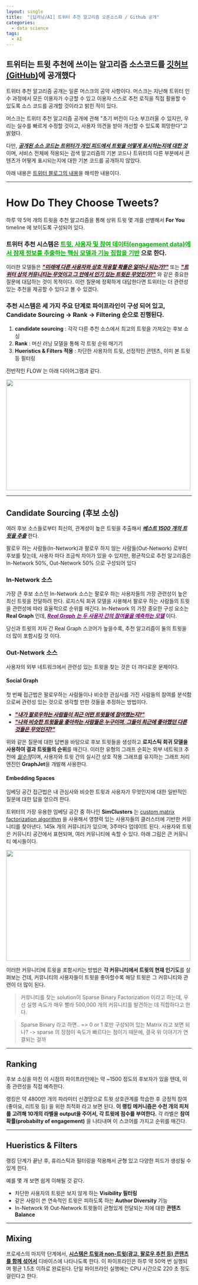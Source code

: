 ```yaml
---
layout: single
title:  "[딥러닝/AI] 트위터 추천 알고리즘 오픈소스화 / Github 공개"
categories:
  - data science
tags:
  - AI
---
```


## 트위터는 트윗 추천에 쓰이는 알고리즘 소스코드를 [깃허브(GitHub)](https://github.com/twitter/the-algorithm-ml)에 공개했다


트위터 추천 알고리즘 공개는 일론 머스크의 공약 사항이다. 
머스크는 지난해 트위터 인수 과정에서 모든 이용자가 수긍할 수 있고 이용자 스스로 추천 로직을 직접 활용할 수 있도록 소스 코드를 공개할 것이라고 밝힌 적이 있다.

머스크는 트위터 추천 알고리즘 공개에 관해 "초기 버전이 다소 부끄러울 수 있지만, 우리는 실수를 빠르게 수정할 것이고, 사용자 의견을 받아 개선할 수 있도록 희망한다"고 밝혔다.

다만, **_<U>공개된 소스 코드는 트위터가 개인 피드에서 트윗을 어떻게 표시하는지에 대한 것</U>_** 이며, 
서비스 전체에 적용되는 검색 알고리즘의 기본 코드나 트위터의 다른 부분에서 콘텐츠가 어떻게 표시되는지에 대한 기본 코드를 공개하지 않았다.

아래 내용은 [트위터 블로그의 내용](https://blog.twitter.com/engineering/en_us/topics/open-source/2023/twitter-recommendation-algorithm)을 해석한 내용이다. 

----------------

# How Do They Choose Tweets?
하루 약 5억 개의 트윗을 추천 알고리즘을 통해 상위 트윗 몇 개를 선별해서 **For You** timeline 에 보이도록 구성되어 있다.

### **트위터 추천 시스템**은 **<span style="color:#00b300"> <U> 트윗, 사용자 및 참여 데이터(engagement data)에서 잠재 정보를 추출하는 핵심 모델과 기능 집합을 기반</U></span>** 으로 한다.

이러한 모델들은 **_<U><span style="background-color:#ffdce0">"미래에 다른 사용자와 상호 작용할 확률은 얼마나 되는가?"</span></U>_**
 또는 **_<U><span style="background-color:#ffdce0">"트위터 상의 커뮤니티는 무엇이고 그 안에서 인기 있는 트윗은 무엇인가?"</span></U>_**
 와 같은 
중요한 질문에 대답하는 것이 목적이다. 이런 질문에 정확하게 대답한다면 트위터는 더 관련성 있는 추천을 제공할 수 있다고 볼 수 있겠다.

### 추천 시스템은 세 가지 주요 단계로 파이프라인이 구성 되어 있고, Candidate Sourcing -> Rank -> Filtering 순으로 진행된다.

1. **candidate sourcing** : 각각 다른 추천 소스에서 최고의 트윗을 가져오는 후보 소싱
2. **Rank** : 머신 러닝 모델을 통해 각 트윗 순위 매기기
3. **Hueristics & Filters 적용** : 차단한 사용자의 트윗, 선정적인 콘텐츠, 이미 본 트윗 등 필터링

전반적인 FLOW 는 아래 다이어그램과 같다.

<img src="/Users/sooeunoh/Documents/GitHub/sooeun67.github.io/assets/img/2023-04-02-twitter-opensourced/open-algorithm.png.img.fullhd.medium.png" width="500" height="300"/>

----------------

## Candidate Sourcing (후보 소싱)

여러 후보 소스들로부터 최신의, 관계성이 높은 트윗을 추출해서 **_<U>베스트 1500 개의 트윗을 추출</U>_** 한다. 

팔로우 하는 사람들(In-Network)과 팔로우 하지 않는 사람들(Out-Network) 로부터 후보를 찾는데, 
사용자 마다 조금씩 차이가 있을 수 있지만, 평균적으로 추천 알고리즘은 In-Network 50%, Out-Network 50% 으로 구성되어 있다

### In-Network 소스

가장 큰 후보 소스인 In-Network 소스는 팔로우 하는 사용자들의 가장 관련성이 높은 최신 트윗을 전달하려 한다. 
로지스틱 회귀 모델을 사용해서 팔로우 하는 사람들의 트윗을 관련성에 따라 효율적으로 순위를 매긴다.
In-Network 의 가장 중요한 구성 요소는 **Real Graph** 인데, **_<U><span style="color:purple">Real Graph 는 두 사용자 간의 참여율을 예측하는 모델</span></U>_** 이다. 

당신과 트윗의 저자 간 Real Graph 스코어가 높을수록, 추천 알고리즘이 둘의 트윗을 더 많이 포함시킬 것 이다.



### Out-Network 소스

사용자의 외부 네트워크에서 관련성 있는 트윗을 찾는 것은 더 까다로운 문제이다.

#### Social Graph

첫 번째 접근법은 팔로우하는 사람들이나 비슷한 관심사를 가진 사람들의 참여를 분석함으로써 관련성 있는 것으로 생각할 만한 것들을 추정하는 방법이다.
- **_<U><span style="background-color:#ffdce0">"내가 팔로우하는 사람들이 최근 어떤 트윗들에 참여했는지?"</span></U>_** 
- **_<U><span style="background-color:#ffdce0">"나와 비슷한 트윗들을 좋아하는 사람들은 누구이며, 그들이 최근에 좋아했던 다른 것들은 무엇인지?"</span></U>_**

위와 같은 질문에 대한 답변을 바탕으로 후보 트윗들을 생성하고 **로지스틱 회귀 모델을 사용하여 결과 트윗들의 순위**를 매긴다. 
이러한 유형의 그래프 순회는 외부 네트워크 추천에 <U>_필수적_</U>이며, 사용자와 트윗 간의 실시간 상호 작용 그래프를 유지하는 그래프 처리 엔진인 **GraphJet**을 개발해 사용한다.


#### Embedding Spaces

임베딩 공간 접근법은 내 관심사와 비슷한 트윗과 사용자가 무엇인지에 대한 일반적인 질문에 대한 답을 얻으려 한다.

트위터의 가장 유용한 임베딩 공간 중 하나인 **SimClusters** 는 [custom matrix factorization algorithm](https://github.com/twitter/sbf) 을 사용해서 영향력 있는 사용자들의 클러스터에 기반한 커뮤니티를 찾아낸다.
145k 개의 커뮤니티가 있으며, 3주마다 업데이트 된다. 사용자와 트윗은 커뮤니티 공간에서 표현되며, 여러 커뮤니티에 속할 수 있다. 
아래 그림은 큰 커뮤니티 예시들이다.

<img src="/Users/sooeunoh/Documents/GitHub/sooeun67.github.io/assets/img/2023-04-02-twitter-opensourced/simclusters.png.img.fullhd.medium.png" width="500" height="300">

이러한 커뮤니티에 트윗을 포함시키는 방법은 **각 커뮤니티에서 트윗의 현재 인기도**를 살펴보는 건데,
커뮤니티의 사용자들이 트윗을 좋아할수록 해당 트윗은 그 커뮤니티와 관련이 더 많이 된다.

> 커뮤니티를 찾는 solution이 Sparse Binary Factorization 이라고 하는데, 우선 실행 속도가 매우 빨라 500,000 개의 커뮤니티를 발견하는 데 적합하다고 한다.

> Sparse Binary 라고 하면.. => 0 or 1 로만 구성되어 있는 Matrix 라고 보면 되나? -> sparse 의 장점이 속도가 빠르다는 점이기 때문에, 결국 위 이야기가 연결되는 걸까

----------------

## Ranking

후보 소싱을 마친 이 시점의 파이프라인에는 약 ~1500 정도의 후보자가 있을 텐데, 이 중 관련성을 직접 예측한다.

랭킹은 약 4800만 개의 파라미터 신경망으로 트윗 상호관계를 학습한 후 긍정적 참여(좋아요, 리트윗 등) 을 위한 최적화 라고 보면 된다.
**이 랭킹 메커니즘은 수천 개의 피처를 고려해 10개의 라벨을 output을 주어서, 각 트윗에 점수를 부여한다.** 
각 라벨은 **참여 확률(probabilty of engagement)** 을 나타내며 이 스코어를 가지고 순위를 매긴다.

----------------

## Hueristics & Filters

랭킹 단계가 끝난 후, 휴리스틱과 필터링을 적용해서 균형 있고 다양한 피드가 생성될 수 있게 한다. 

예를 몇 개 보면 쉽게 이해될 것 같다. 
- 차단한 사용자의 트윗은 보지 않게 하는 **Visibility 필터링** 
- 같은 사람이 쓴 연속적인 트윗은 피하도록 하는 **Author Diversity** 기능
- In-Network 와 Out-Network 트윗들이 균형있게 전달되는 지에 대한 **콘텐츠 Balance**

----------------

## Mixing

프로세스의 마지막 단계에서, **<U>시스템은 트윗과 non-트윗(광고, 팔로우 추천 등) 콘텐츠를 함께 섞어서</U>** 디바이스에 나타나도록 한다.
이 파이프라인은 하루 약 50억 번 실행되며 평균 1.5초 이하로 완료된다. 단일 파이프라인 실행에는 CPU 시간으로 220 초 정도 걸린다고 한다. 